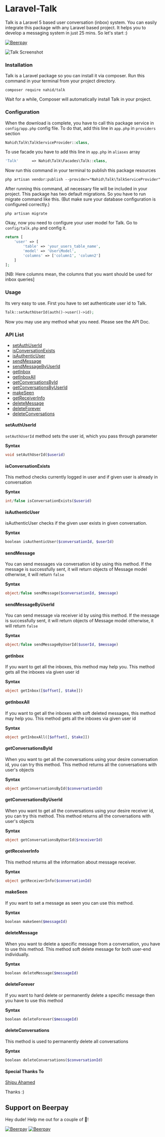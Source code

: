 # Laravel-Talk

Talk is a Laravel 5 based user conversation (inbox) system. You can easily integrate this package with any Laravel based project. It helps you to develop a messaging system in just 25 mins. So let's start :)

[![Beerpay](https://beerpay.io/nahid/talk/badge.svg)](https://beerpay.io/nahid/talk)

   
   
![Talk Screenshot](http://i.imgur.com/ELqGVrx.png?1 "Talk Conversation System")

### Installation

Talk is a Laravel package so you can install it via composer. Run this command in your terminal from your project directory.

```
composer require nahid/talk
```

Wait for a while, Composer will automatically install Talk in your project.

### Configuration

When the download is complete, you have to call this package service in `config/app.php` config file. To do that, add this line in `app.php` in `providers` section

```php
Nahid\Talk\TalkServiceProvider::class,
```

To use facade you have to add this line in `app.php` in `aliases` array

```php
'Talk'      => Nahid\Talk\Facades\Talk::class,
```

Now run this command in your terminal to publish this package resources

```
php artisan vendor:publish --provider="Nahid\Talk\TalkServiceProvider"
```

After running this command, all necessary file will be included in your project. This package has two default migrations. So you have to run migrate command like this. (But make sure your database configuration is configured correctly.)

```shell
php artisan migrate
```

Okay, now you need to configure your user model for Talk. Go to `config/talk.php` and config it.

```php
return [
    'user' => [
        'table' => 'your_users_table_name',
        'model' => 'User\Model',
        'columns' => ['column1', 'column2']
    ]
];
```

[NB: Here columns mean, the columns that you want should be used for inbox queries]


### Usage

Its very easy to use. First you have to set authenticate user id to Talk. 

```php
Talk::setAuthUserId(auth()->user()->id);
```

Now you may use any method what you need. Please see the API Doc.

### API List


- [setAuthUserId](https://github.com/nahid/talk#setauthuserid)
- [isConversationExists](https://github.com/nahid/talk#isconversationexists)
- [isAuthenticUser](https://github.com/nahid/talk#isauthenticuser)
- [sendMessage](https://github.com/nahid/talk#sendmessage)
- [sendMessageByUserId](https://github.com/nahid/talk#sendmessagebyuserid)
- [getInbox](https://github.com/nahid/talk#getinbox)
- [getInboxAll](https://github.com/nahid/talk#getinboxAll)
- [getConversationsById](https://github.com/nahid/talk#getconversationbyid)
- [getConversationsByUserId](https://github.com/nahid/talk#getconversationbyuserid)
- [makeSeen](https://github.com/nahid/talk#makeseen)
- [getReceiverInfo](https://github.com/nahid/talk#getreceiverinfo)
- [deleteMessage](https://github.com/nahid/talk#deletemessage)
- [deleteForever](https://github.com/nahid/talk#deleteforever)
- [deleteConversations](https://github.com/nahid/talk#deleteconversations)


#### setAuthUserId

`setAuthUserId` method sets the user id, which you pass through parameter

**Syntax**

```php
void setAuthUserId($userid)
```


#### isConversationExists

This method checks currently logged in user and if given user is already in conversation

**Syntax**

```php
int/false isConversationExists($userid)
```

#### isAuthenticUser

isAuthenticUser checks if  the given user exists in given conversation.

**Syntax**

```php
boolean isAuthenticUser($conversationId, $userId)
```

#### sendMessage

You can send messages via conversation id by using this method. If the message is successfully sent, it will return objects of Message model otherwise, it will return `false`

**Syntax**

```php
object/false sendMessage($conversationId, $message)
```

#### sendMessageByUserId

You can send message via receiver id by using this method. If the message is successfully sent, it will return objects of Message model otherwise, it will return `false`

**Syntax**

```php
object/false sendMessageByUserId($userId, $message)
```

#### getInbox

If you want to get all the inboxes, this method may help you. This method gets all the inboxes via given user id

**Syntax**

```php
object getInbox([$offset[, $take]])
```

#### getInboxAll

If you want to get all the inboxes with soft deleted messages, this method may help you. This method gets all the inboxes via given user id

**Syntax**

```php
object getInboxAll([$offset[, $take]])
```

#### getConversationsById

When you want to get all the conversations using your desire conversation id, you can try this method. This method returns all the conversations with user's objects

**Syntax**

```php
object getConversationsById($conversationId)
```

#### getConversationsByUserId

When you want to get all the conversations using your desire receiver id, you can try this method. This method returns all the conversations with user's objects

**Syntax**

```php
object getConversationsByUserId($receiverId)
```


#### getReceiverInfo

This method returns all the information about message receiver. 

**Syntax**

```php
object getReceiverInfo($conversationId)
```

#### makeSeen

If you want to set a message as seen you can use this method.

**Syntax**

```php
boolean makeSeen($messageId)
```

#### deleteMessage

When you want to delete a specific message from a conversation, you have to use this method. This method soft delete message for both user-end individually.

**Syntax**

```php
boolean deleteMessage($messageId)
```

#### deleteForever

If you want to hard delete or permanently delete a specific message then you have to use this method

**Syntax**

```php
boolean deleteForever($messageId)
```

#### deleteConversations

This method is used to permanently delete all conversations

**Syntax**

```php
boolean deleteConversations($conversationId)
```


#### Special Thanks To
[Shipu Ahamed](https://github.com/shipu)

Thanks :)

## Support on Beerpay
Hey dude! Help me out for a couple of :beers:!

[![Beerpay](https://beerpay.io/nahid/talk/badge.svg?style=beer-square)](https://beerpay.io/nahid/talk)  [![Beerpay](https://beerpay.io/nahid/talk/make-wish.svg?style=flat-square)](https://beerpay.io/nahid/talk?focus=wish)